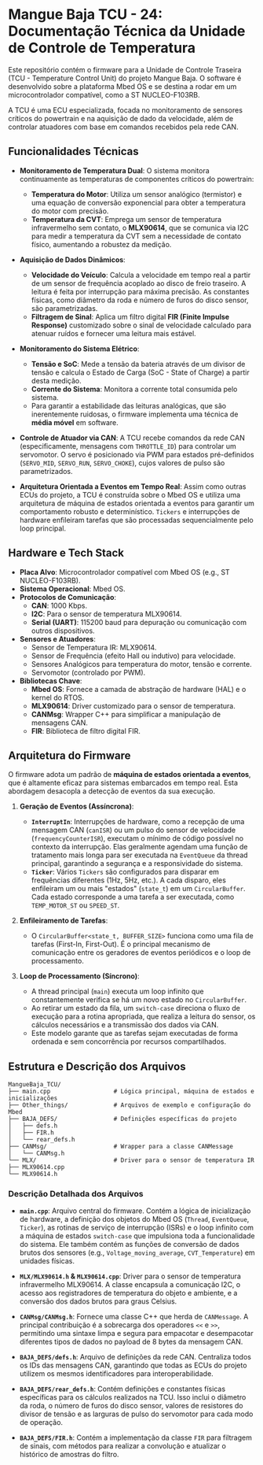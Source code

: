 # Mangue Baja TCU - 24: Documentação Técnica da Unidade de Controle de Temperatura

Este repositório contém o firmware para a Unidade de Controle Traseira (TCU - Temperature Control Unit) do projeto Mangue Baja. O software é desenvolvido sobre a plataforma Mbed OS e se destina a rodar em um microcontrolador compatível, como a ST NUCLEO-F103RB.

A TCU é uma ECU especializada, focada no monitoramento de sensores críticos do powertrain e na aquisição de dado da velocidade, além de controlar atuadores com base em comandos recebidos pela rede CAN.

## Funcionalidades Técnicas

-   **Monitoramento de Temperatura Dual**: O sistema monitora continuamente as temperaturas de componentes críticos do powertrain:
    -   **Temperatura do Motor**: Utiliza um sensor analógico (termistor) e uma equação de conversão exponencial para obter a temperatura do motor com precisão.
    -   **Temperatura da CVT**: Emprega um sensor de temperatura infravermelho sem contato, o **MLX90614**, que se comunica via I2C para medir a temperatura da CVT sem a necessidade de contato físico, aumentando a robustez da medição.

-   **Aquisição de Dados Dinâmicos**:
    -   **Velocidade do Veículo**: Calcula a velocidade em tempo real a partir de um sensor de frequência acoplado ao disco de freio traseiro. A leitura é feita por interrupção para máxima precisão. As constantes físicas, como diâmetro da roda e número de furos do disco sensor, são parametrizadas.
    -   **Filtragem de Sinal**: Aplica um filtro digital **FIR (Finite Impulse Response)** customizado sobre o sinal de velocidade calculado para atenuar ruídos e fornecer uma leitura mais estável.

-   **Monitoramento do Sistema Elétrico**:
    -   **Tensão e SoC**: Mede a tensão da bateria através de um divisor de tensão e calcula o Estado de Carga (SoC - State of Charge) a partir desta medição.
    -   **Corrente do Sistema**: Monitora a corrente total consumida pelo sistema.
    -   Para garantir a estabilidade das leituras analógicas, que são inerentemente ruidosas, o firmware implementa uma técnica de **média móvel** em software.

-   **Controle de Atuador via CAN**: A TCU recebe comandos da rede CAN (especificamente, mensagens com `THROTTLE_ID`) para controlar um servomotor. O servo é posicionado via PWM para estados pré-definidos (`SERVO_MID`, `SERVO_RUN`, `SERVO_CHOKE`), cujos valores de pulso são parametrizados.

-   **Arquitetura Orientada a Eventos em Tempo Real**: Assim como outras ECUs do projeto, a TCU é construída sobre o Mbed OS e utiliza uma arquitetura de máquina de estados orientada a eventos para garantir um comportamento robusto e determinístico. `Tickers` e interrupções de hardware enfileiram tarefas que são processadas sequencialmente pelo loop principal.

## Hardware e Tech Stack

-   **Placa Alvo**: Microcontrolador compatível com Mbed OS (e.g., ST NUCLEO-F103RB).
-   **Sistema Operacional**: Mbed OS.
-   **Protocolos de Comunicação**:
    -   **CAN**: 1000 Kbps.
    -   **I2C**: Para o sensor de temperatura MLX90614.
    -   **Serial (UART)**: 115200 baud para depuração ou comunicação com outros dispositivos.
-   **Sensores e Atuadores**:
    -   Sensor de Temperatura IR: MLX90614.
    -   Sensor de Frequência (efeito Hall ou indutivo) para velocidade.
    -   Sensores Analógicos para temperatura do motor, tensão e corrente.
    -   Servomotor (controlado por PWM).
-   **Bibliotecas Chave**:
    -   **Mbed OS**: Fornece a camada de abstração de hardware (HAL) e o kernel do RTOS.
    -   **MLX90614**: Driver customizado para o sensor de temperatura.
    -   **CANMsg**: Wrapper C++ para simplificar a manipulação de mensagens CAN.
    -   **FIR**: Biblioteca de filtro digital FIR.

## Arquitetura do Firmware

O firmware adota um padrão de **máquina de estados orientada a eventos**, que é altamente eficaz para sistemas embarcados em tempo real. Esta abordagem desacopla a detecção de eventos da sua execução.

1.  **Geração de Eventos (Assíncrona)**:
    -   **`InterruptIn`**: Interrupções de hardware, como a recepção de uma mensagem CAN (`canISR`) ou um pulso do sensor de velocidade (`frequencyCounterISR`), executam o mínimo de código possível no contexto da interrupção. Elas geralmente agendam uma função de tratamento mais longa para ser executada na `EventQueue` da thread principal, garantindo a segurança e a responsividade do sistema.
    -   **`Ticker`**: Vários `Tickers` são configurados para disparar em frequências diferentes (1Hz, 5Hz, etc.). A cada disparo, eles enfileiram um ou mais "estados" (`state_t`) em um `CircularBuffer`. Cada estado corresponde a uma tarefa a ser executada, como `TEMP_MOTOR_ST` ou `SPEED_ST`.

2.  **Enfileiramento de Tarefas**:
    -   O `CircularBuffer<state_t, BUFFER_SIZE>` funciona como uma fila de tarefas (First-In, First-Out). É o principal mecanismo de comunicação entre os geradores de eventos periódicos e o loop de processamento.

3.  **Loop de Processamento (Síncrono)**:
    -   A thread principal (`main`) executa um loop infinito que constantemente verifica se há um novo estado no `CircularBuffer`.
    -   Ao retirar um estado da fila, um `switch-case` direciona o fluxo de execução para a rotina apropriada, que realiza a leitura do sensor, os cálculos necessários e a transmissão dos dados via CAN.
    -   Este modelo garante que as tarefas sejam executadas de forma ordenada e sem concorrência por recursos compartilhados.

## Estrutura e Descrição dos Arquivos

```
MangueBaja_TCU/
├── main.cpp                  # Lógica principal, máquina de estados e inicializações
├── Other_things/             # Arquivos de exemplo e configuração do Mbed
├── BAJA_DEFS/                # Definições específicas do projeto
│   ├── defs.h
│   ├── FIR.h
│   └── rear_defs.h
├── CANMsg/                   # Wrapper para a classe CANMessage
│   └── CANMsg.h
└── MLX/                      # Driver para o sensor de temperatura IR
├── MLX90614.cpp
└── MLX90614.h
```
### Descrição Detalhada dos Arquivos

-   **`main.cpp`**: Arquivo central do firmware. Contém a lógica de inicialização de hardware, a definição dos objetos do Mbed OS (`Thread`, `EventQueue`, `Ticker`), as rotinas de serviço de interrupção (ISRs) e o loop infinito com a máquina de estados `switch-case` que impulsiona toda a funcionalidade do sistema. Ele também contém as funções de conversão de dados brutos dos sensores (e.g., `Voltage_moving_average`, `CVT_Temperature`) em unidades físicas.

-   **`MLX/MLX90614.h` & `MLX90614.cpp`**: Driver para o sensor de temperatura infravermelho MLX90614. A classe encapsula a comunicação I2C, o acesso aos registradores de temperatura do objeto e ambiente, e a conversão dos dados brutos para graus Celsius.

-   **`CANMsg/CANMsg.h`**: Fornece uma classe C++ que herda de `CANMessage`. A principal contribuição é a sobrecarga dos operadores `<<` e `>>`, permitindo uma sintaxe limpa e segura para empacotar e desempacotar diferentes tipos de dados no payload de 8 bytes da mensagem CAN.

-   **`BAJA_DEFS/defs.h`**: Arquivo de definições da rede CAN. Centraliza todos os IDs das mensagens CAN, garantindo que todas as ECUs do projeto utilizem os mesmos identificadores para interoperabilidade.

-   **`BAJA_DEFS/rear_defs.h`**: Contém definições e constantes físicas específicas para os cálculos realizados na TCU. Isso inclui o diâmetro da roda, o número de furos do disco sensor, valores de resistores do divisor de tensão e as larguras de pulso do servomotor para cada modo de operação.

-   **`BAJA_DEFS/FIR.h`**: Contém a implementação da classe `FIR` para filtragem de sinais, com métodos para realizar a convolução e atualizar o histórico de amostras do filtro.
